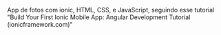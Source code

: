 App de fotos com ionic, HTML, CSS, e JavaScript, seguindo esse tutorial "Build Your First Ionic Mobile App: Angular Development Tutorial (ionicframework.com)"
